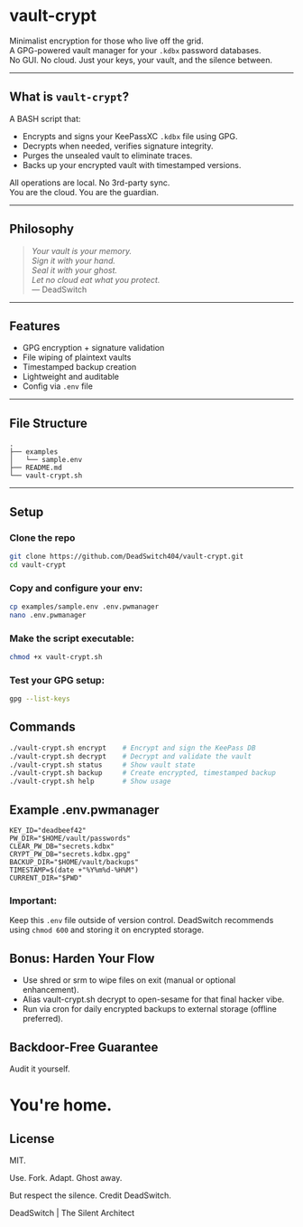 # vault-crypt

Minimalist encryption for those who live off the grid.  
A GPG-powered vault manager for your `.kdbx` password databases.  
No GUI. No cloud. Just your keys, your vault, and the silence between.

---

## What is `vault-crypt`?

A BASH script that:
- Encrypts and signs your KeePassXC `.kdbx` file using GPG.
- Decrypts when needed, verifies signature integrity.
- Purges the unsealed vault to eliminate traces.
- Backs up your encrypted vault with timestamped versions.

All operations are local. No 3rd-party sync.  
You are the cloud. You are the guardian.

---

## Philosophy

> *Your vault is your memory.  
> Sign it with your hand.  
> Seal it with your ghost.  
> Let no cloud eat what you protect.*  
> — DeadSwitch

---

## Features

- GPG encryption + signature validation
- File wiping of plaintext vaults
- Timestamped backup creation
- Lightweight and auditable
- Config via `.env` file

---

## File Structure

```text
.
├── examples
│   └── sample.env
├── README.md
└── vault-crypt.sh
```

---

## Setup

### Clone the repo

```bash
git clone https://github.com/DeadSwitch404/vault-crypt.git
cd vault-crypt
```

### Copy and configure your env:

```bash
cp examples/sample.env .env.pwmanager
nano .env.pwmanager
```

### Make the script executable:

```bash
chmod +x vault-crypt.sh
```
### Test your GPG setup:

```bash
gpg --list-keys
```

## Commands

```bash
./vault-crypt.sh encrypt    # Encrypt and sign the KeePass DB
./vault-crypt.sh decrypt    # Decrypt and validate the vault
./vault-crypt.sh status     # Show vault state
./vault-crypt.sh backup     # Create encrypted, timestamped backup
./vault-crypt.sh help       # Show usage
```

## Example .env.pwmanager

```text
KEY_ID="deadbeef42"
PW_DIR="$HOME/vault/passwords"
CLEAR_PW_DB="secrets.kdbx"
CRYPT_PW_DB="secrets.kdbx.gpg"
BACKUP_DIR="$HOME/vault/backups"
TIMESTAMP=$(date +"%Y%m%d-%H%M")
CURRENT_DIR="$PWD"
```

### Important:

Keep this `.env` file outside of version control.
DeadSwitch recommends using `chmod 600` and storing it on encrypted storage.

## Bonus: Harden Your Flow

- Use shred or srm to wipe files on exit (manual or optional enhancement).
- Alias vault-crypt.sh decrypt to open-sesame for that final hacker vibe.
- Run via cron for daily encrypted backups to external storage (offline preferred).

## Backdoor-Free Guarantee

Audit it yourself.

# You're home.

## License

MIT.

Use. Fork. Adapt. Ghost away.

But respect the silence. Credit DeadSwitch.

DeadSwitch | The Silent Architect
